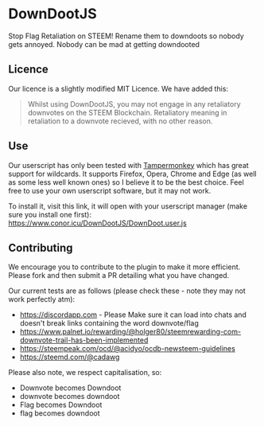 # DownDootJS
Stop Flag Retaliation on STEEM! Rename them to downdoots so nobody gets annoyed. Nobody can be mad at getting downdooted

## Licence

Our licence is a slightly modified MIT Licence. We have added this:

>  Whilst using DownDootJS, you may not engage in any retaliatory downvotes on the STEEM Blockchain. Retaliatory meaning in retaliation to a downvote recieved, with no other reason.

## Use

Our userscript has only been tested with [Tampermonkey](https://www.tampermonkey.net/) which has great support for wildcards. It supports Firefox, Opera, Chrome and Edge (as well as some less well known ones) so I believe it to be the best choice. Feel free to use your own userscript software, but it may not work.

To install it, visit this link, it will open with your userscript manager (make sure you install one first):
https://www.conor.icu/DownDootJS/DownDoot.user.js

## Contributing

We encourage you to contribute to the plugin to make it more efficient. Please fork and then submit a PR detailing what you have changed.

Our current tests are as follows (please check these - note they may not work perfectly atm):

- https://discordapp.com - Please Make sure it can load into chats and doesn't break links containing the word downvote/flag
- https://www.palnet.io/rewarding/@holger80/steemrewarding-com-downvote-trail-has-been-implemented
- https://steempeak.com/ocd/@acidyo/ocdb-newsteem-guidelines
- https://steemd.com/@cadawg

Please also note, we respect capitalisation, so:

- Downvote becomes Downdoot
- downvote becomes downdoot
- Flag becomes Downdoot
- flag becomes downdoot
